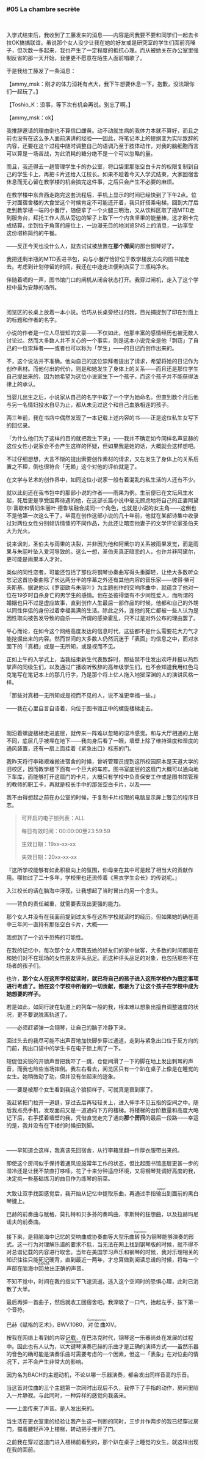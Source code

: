 ### #05 La chambre secrète

&emsp;

入学式结束后，我收到了工藤发来的消息——内容是问我要不要和同学们一起去卡拉OK搞搞联谊。虽说那个女人没少让我在她的好友或是研究室的学生们面前亮嗓子，但次数一多起来，我也产生了一定程度的抵抗心理。而从被她关在办公室里强制反省的那一天开始，我便更不愿意在陌生人面前唱歌了。

于是我给工藤发了一条消息：

【ammy_msk：刚才的体力消耗有点大，我下午想要休息一下。抱歉，没法跟你们一起玩了。】

【Toshio_K：没事，等下次有机会再说。别忘了啊。】

【ammy_msk：ok】

我推辞邀请的理由倒也不算信口雌黄。动不动就生病的我体力本就不算好，而且之前也没有在这么多人面前演讲的经验——因此，将笔记本上的提纲变为实际致辞的内容，还要在这个过程中随时调整自己的语调乃至于肢体动作，对我的脑细胞而言可以算是一场苦战，为此消耗的糖分绝不是一个可以忽略的量。

而且，我还得去一趟管理学生卡的办公室，将口袋里那张空白卡片的权限复制到自己的学生卡上，再把卡片还给入江校长。如果不趁着今天入学式结束，大家回宿舍休息而无心留在教学楼的机会搞完这件事，之后只会产生不必要的麻烦。

在教学楼中东奔西走跑完这套流程后，手机上显示的时间已经快到了下午2点。位于对面宿舍楼的大食堂这个时候肯定不可能还开着，我只好搭乘电梯，回到大厅后走到教学楼一端的小餐厅，随便拿了一个火腿三明治，又从饮料区取了瓶MTD走到服务台，拜托工作人员从旁边的架子上取下一个内含坚果的能量棒，这才刷卡完成结算，坐到位于角落的座位上，一边漫无目的地浏览SNS上的消息，一边享受这份堪称简约的午餐。

——反正今天也没什么人，就去试试被放置在**那个房间**的那台钢琴好了。

我把还剩半瓶的MTD丢进书包，向与小餐厅恰好位于教学楼反方向的图书馆走去。考虑到计划停留的时间，我还在中途走进便利店买了三瓶纯净水。

伴随着嘀的一声，图书馆门口的闸机从闭合状态打开。我穿过闸机，走入了这个学校中最为安静的场所。

&emsp;

阅览区的长桌上放着一本小说。恰巧从长桌旁经过的我，目光捕捉到了印在封面上的标题和作者的名字。

小说的作者是一位人尽皆知的文豪——不仅如此，他那丰富的感情经历也被无数人讨论过。然而大多数人并不关心的一个事实，则是这本小说完全是他「剽窃」了自己的一位崇拜者——或者也可以称为「学生」——的日记而创作出来的。

不，这个说法并不准确。他向自己的这位崇拜者提出了请求，希望将她的日记作为创作素材。而他付出的代价，则是和她发生了身体上的关系——而且还是那位学生自己提出来的，因为她希望为这位小说家生下一个孩子，而这个孩子并不能获得法律上的承认。

当婴儿出生之后，小说家从自己的名字中取了一个字为她命名。但直到数个月后他与另一名情妇投水自尽为止，都从未见过这个和自己血脉相连的孩子。

两三年前，我在书店中偶然发现了一本记载上述内容的书——正是这位私生女写下的回忆录。

「为什么他们为了这样的目的就把我生下来」——我并不确定如今同样名声显赫的这位女性小说家会不会产生这样的怀疑，但如果我是她的话，大概就会这样想吧。

不过仔细想想，大言不惭的提出索要创作素材的请求，又在发生了身体上的关系后置之不理，倒也很符合「无赖」这个对他的评价就是了。

在文学与艺术的创作界中，如同这位小说家一般有着混乱的私生活的人还有不少。

就以此刻还在我书包中的那部小说的作者——雨果为例。生前便已在文坛风生水起，死后更是享受国葬待遇的他，在这部长篇小说中毫无顾虑地将自己的正妻阿黛尔·富歇和情妇朱丽叶·德鲁埃融合成同一个角色，也就是小说的女主角——这倒也不是他第一次这么干了，毕竟在创作这部小说的几十年前，他就在某部诗集中收录过对两位女性分别倾诉情愫的不同作品，为此还让暗恋他妻子的文学评论家圣伯夫大为光火。

说来讽刺，圣伯夫与雨果的决裂，并非因为他和阿黛尔的关系被雨果发觉，而是雨果与朱丽叶坠入爱河导致的。这么一想，圣伯夫真正暗恋的人，也许并非阿黛尔，更可能是雨果本人才对。

类似的同性恋者，可能还包括了那位将钢琴协奏曲写得头重脚轻，让绝大多数听众忘记这首协奏曲除了长达两分半的序幕之外还有其他内容的音乐家——彼得·柴可夫斯基。据说他以《罗密欧与朱丽叶》为主题创作的交响序曲中，就蕴含了他对一位在19岁时自杀身亡的男学生的感情。他在圣彼得堡有不少同性爱人，而所谓的婚姻也只不过是虚应故事，直到创作人生最后一部作品的时候，他都和自己的外甥以同性伴侣的身份过着幸福美满的生活。除此之外，连他的死亡都被一些人认为是因性取向被告发导致的自杀——所谓的感染霍乱，只不过是对外公布的理由罢了。

平心而论，在如今这个网络高度发达的信息时代，这些都不是什么需要花大力气才能挖掘出来的内容。然而世间的大多数人仍然沉迷于「表面」的信息之中，而对水面下的「真相」或是一无所知，或是视而不见。

正如上午的入学式上，当我结束新生代表致辞时，那些禁不住发出欢呼并报以热烈掌声的同级生们，以及通过广播收听致辞的高年级学生们，也不会知道我用红色马克笔写在笔记本上的那几行字，乃是那个将上亿人拖入地狱深渊的人的演讲风格一样。

「那些对真相一无所知或是视而不见的人，说不准更幸福一些。」

——我在心里自言自语着，向位于图书馆正中的螺旋楼梯走去。

&emsp;

刚沿着螺旋楼梯走进底层，就传来一阵难以忽略的湿冷感觉。和与大厅相通的上层不同，底层几乎被埋在地下——我向身后看了一眼，墙壁上除了维持温度和湿度的通风装置，还有一扇上面挂着《紧急出口》标志的门。

我昨天将行李箱艰难搬进宿舍的时候，曾听管理员提到这所校园原本是天道大学的旧校区，因而教学楼下面有一个巨大的车库。图书室底层的这扇门大概可以通向地下车库，而能够打开这扇门的卡片，大概只有学校中负责保安工作或是图书馆管理的教师的职工卡，再就是校长手中的那张空白卡片，以及——

我不由得想起之前在办公室的时候，于复制卡片权限的电脑显示屏上瞥见的程序日志。

> 可开启的电子锁列表：ALL
> 
> 每日有效时间：00:00:00至23:59:59
> 
> 生效日期：19xx-xx-xx
> 
> 失效日期：20xx-xx-xx

『这所学校能够有如此积极向上的氛围，你母亲在其中可是起了相当大的贡献作用。哪怕过了二十多年，学校里也还流传着《黑衣学生会长》的传说呢。』

入江校长的话在脑海中浮现，让我想起了当时冒出的另一个念头。

——背负的责任越重，就需要表现出更强的能力。

那个女人并没有在我面前提到过太多在这所学校就读时的经历。但如果她的确在高中三年间一直持有那张空白卡片，大概——

我想到了一个近乎恐怖的可能性。

在我的记忆中，每次那个女人带我去她的好友们的家中做客，大多数的时间都是在和她们对不在现场的女性朋友评头品足。而这种评头品足的对象，也包括那些不在场者的孩子们。

也许，**那个女人在这所学校就读时，就已将自己的孩子进入这所学校作为既定事项进行考虑了。她在这个学校中所做的一切贡献，都是为了让这个孩子在学校中成为她想要的样子。**

若是如此，如同行驶在轨道上的列车一般的我，根本难以想象出擅自调整速度的状况，更不要说脱离轨道了。

——必须赶紧弹一会钢琴，让自己的脑子冷静下来。

回过头去的我尽可能不出声音地加快脚步穿过通道，走到与紧急出口位于反方向的门前，掏出口袋中的学生卡在电子锁上刷了一下。

短促但尖锐的开锁声音把我吓了一跳，仓促间滑了一下的脚在地上发出刺耳的声音，而我也险些当场摔倒。我左右看去，阅览区只有一个趴在桌子上像是在睡觉的女生。她稍微动了动，但并没有坐起来的迹象。

——要是被那个女生看到我这个狼狈样子，可就真是衰到家了。

我赶紧把门拉开一道缝，穿过去后再轻轻关上，进入伸手不见五指的空间之中。随后我点亮手机，发现面前又是一道通向下方的楼梯。将楼梯的台阶数量和高度大略记下后，右手摸着墙壁的我，凭借直觉走完了通向**那个房间**的最后一段路——幸运的是，我并没有在下楼的时候扭到脚。

&emsp;

——早知道会这样，我真该先回宿舍，从行李箱里翻一件厚衣服带出来的。

即使这个房间似乎保持着通风设施常年工作的状态，但比起图书馆底层更甚一步的湿冷还是让我不禁直打哆嗦。花了十来分钟适应环境，又将钢琴凳调好高度的我，决定挑一些基础练习的曲目作为练琴的前菜。

大致让双手找回感觉后，我开始从记忆中提取乐曲，再通过手指<ruby>输出<rt>output</rt></ruby>到面前的黑白琴键上。

巴赫的前奏曲与赋格，莫扎特和贝多芬的奏鸣曲，李斯特的狂想曲，以及拉赫玛尼诺夫的前奏曲。

接下来，是将脑海中记忆的交响曲或协奏曲等大型乐曲<ruby>转换<rt>transform</rt></ruby>为钢琴能够演奏的形式。这一行为对理解乐谱的要求不低，当无法在网上找到钢琴版的时候，就不得不对总谱记载的内容进行取舍。当年在美国学习声乐和钢琴的时候，我对乐理相关的知识往往只能死记硬背，直到最近一两年，才总算做到阅读总谱的时候，将每一个声部在脑海中<ruby>回放<rt>playback</rt></ruby>出正确的声音。

不知不觉中，时间在我的指尖下飞速流逝。逃入这个空间时的恐惧心理，此时已消散了大半。

最后再弹一首曲子，然后就收工回宿舍吧。我深吸了一口气，抬起左手，按下第一个音符。

巴赫《赋格的艺术》，BWV.1080，<ruby>对位曲<rt>Contrapunctus</rt></ruby>XIV。

按我在网络上看到的内容记载，在巴洛克时代，钢琴这一乐器尚处在发展的过程中。因此也有人认为，以<ruby>大键琴<rt>harpsichord</rt></ruby>演奏巴赫的乐曲才是正确的演绎方式——虽然乐器的音色的确可能是演奏乐曲时需要考虑的一个因素，但这一「表象」在对位曲的情况下，并不会产生非常大的影响。

因为名为BACH的主题动机，不论以哪一乐器演奏，都会发出同样音高的乐音。

当这首对位曲的三个主题第一次同时出现后不久，我停下了手指的动作，房间里陷入一片静寂。与此同时，一种异样的感觉向我袭来。

——上面传来了声音。是人发出来的。

当生活在更衣室里的经验让我产生这一判断的同时，三步并作两步的我已经穿过房门，猫着腰轻声冲上楼梯，转动把手推开了门。

之前我在穿过这道门进入楼梯前看到的，那个趴在桌子上睡觉的女生，就这样出现在我的面前。
